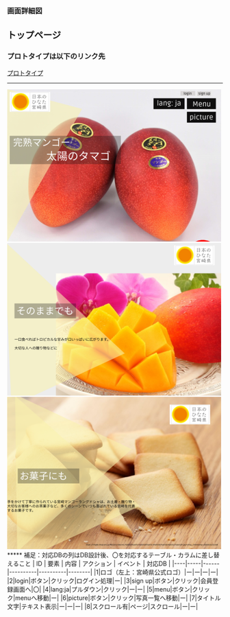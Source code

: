 ### 画面詳細図
## トップページ
### プロトタイプは以下のリンク先
[プロトタイプ](https://www.figma.com/file/wd9NGNHDEaF5VBdv1WRgZ6/%E3%82%AA%E3%83%AA%E3%82%B8%E3%83%8A%E3%83%ABEC%E3%82%B5%E3%82%A4%E3%83%88%E7%94%BB%E9%9D%A2%E3%83%87%E3%82%B6%E3%82%A4%E3%83%B3?node-id=1%3A2)
*****
<img src="../img/Desktop - 1.png" width="500">
<img src="../img/Desktop - 2.png" width="500">
<img src="../img/Desktop - 3.png" width="500">
*****
補足：対応DBの列はDB設計後、〇を対応するテーブル・カラムに差し替えること
| ID | 要素 | 内容 | アクション | イベント | 対応DB |
|----|-----|------|----------|----------|--------|
|1|ロゴ（左上：宮崎県公式ロゴ）|ー|ー|ー|ー|
|2|login|ボタン|クリック|ログイン処理|ー|
|3|sign up|ボタン|クリック|会員登録画面へ|〇|
|4|lang:ja|プルダウン|クリック|ー|ー|
|5|menu|ボタン|クリック|menuへ移動|ー|
|6|picture|ボタン|クリック|写真一覧へ移動|ー|
|7|タイトル文字|テキスト表示|ー|ー|ー|
|8|スクロール有|ページ|スクロール|ー|ー|
